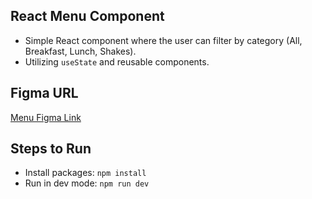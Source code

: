 ## React Menu Component

- Simple React component where the user can filter by category (All, Breakfast, Lunch, Shakes).
- Utilizing `useState` and reusable components.

## Figma URL

[Menu Figma Link](https://www.figma.com/file/PwlnSJXCuo4qD2o6EJiuj9/Menu?node-id=0%3A1&t=oaKVwYVqc9Oon2Ts-1)

## Steps to Run

- Install packages: `npm install`
- Run in dev mode: `npm run dev`

